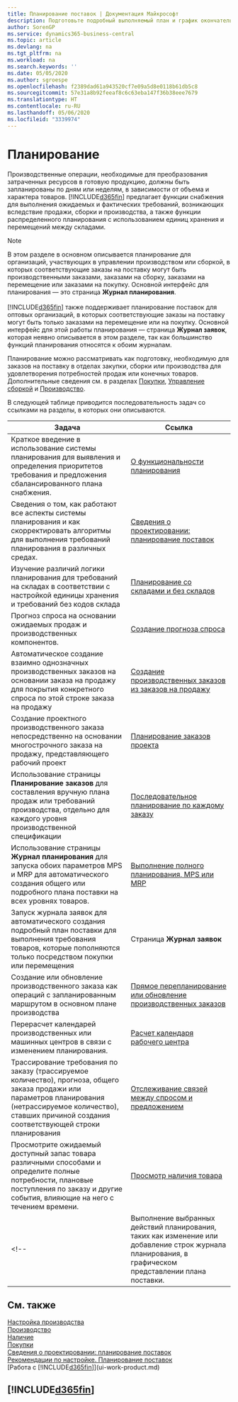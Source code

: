 ```yaml
---
title: Планирование поставок | Документация Майкрософт
description: Подготовьте подробный выполняемый план и график окончательной сборки продукции для производственного спроса и для продаж.
author: SorenGP
ms.service: dynamics365-business-central
ms.topic: article
ms.devlang: na
ms.tgt_pltfrm: na
ms.workload: na
ms.search.keywords: ''
ms.date: 05/05/2020
ms.author: sgroespe
ms.openlocfilehash: f2389dad61a943520cf7e09a5d8e0118b61db5c8
ms.sourcegitcommit: 57e31a8b92feeaf8c6c63eba147f36b38eee7679
ms.translationtype: HT
ms.contentlocale: ru-RU
ms.lasthandoff: 05/06/2020
ms.locfileid: "3339974"
---
```

# <a name="planning"></a>Планирование
Производственные операции, необходимые для преобразования затраченных ресурсов в готовую продукцию, должны быть запланированы по дням или неделям, в зависимости от объема и характера товаров. [!INCLUDE[d365fin](includes/d365fin_md.md)] предлагает функции снабжения для выполнения ожидаемых и фактических требований, возникающих вследствие продажи, сборки и производства, а также функции распределенного планирования с использованием единиц хранения и перемещений между складами.

> [!NOTE]
> В этом разделе в основном описывается планирование для организаций, участвующих в управлении производством или сборкой, в которых соответствующие заказы на поставку могут быть производственными заказами, заказами на сборку, заказами на перемещение или заказами на покупку. Основной интерфейс для планирования — это страница **Журнал планирования**.<br /><br />
> [!INCLUDE[d365fin](includes/d365fin_md.md)] также поддерживает планирование поставок для оптовых организаций, в которых соответствующие заказы на поставку могут быть только заказами на перемещение или на покупку. Основной интерфейс для этой работы планирования — страница **Журнал заявок**, которая неявно описывается в этом разделе, так как большинство функций планирования относятся к обоим журналам.

Планирование можно рассматривать как подготовку, необходимую для заказов на поставку в отделах закупки, сборки или производства для удовлетворения потребностей продаж или конечных товаров. Дополнительные сведения см. в разделах [Покупки](purchasing-manage-purchasing.md), [Управление сборкой](assembly-assemble-items.md) и [Производство](production-manage-manufacturing.md).

В следующей таблице приводится последовательность задач со ссылками на разделы, в которых они описываются.   

|**Задача**|**Ссылка**|  
|------------|-------------|  
|Краткое введение в использование системы планирования для выявления и определения приоритетов требования и предложения сбалансированного плана снабжения.|[О функциональности планирования](production-about-planning-functionality.md)|
|Сведения о том, как работают все аспекты системы планирования и как скорректировать алгоритмы для выполнения требований планирования в различных средах.|[Сведения о проектировании: планирование поставок](design-details-supply-planning.md)|
|Изучение различий логики планирования для требований на складах в соответствии с настройкой единицы хранения и требований без кодов склада|[Планирование со складами и без складов](production-planning-with-without-locations.md)|
|Прогноз спроса на основании ожидаемых продаж и производственных компонентов.|[Создание прогноза спроса](production-how-to-create-a-forecast.md)|  
|Автоматическое создание взаимно однозначных производственных заказов на основании заказа на продажу для покрытия конкретного спроса по этой строке заказа на продажу|[Создание производственных заказов из заказов на продажу](production-how-to-create-production-orders-from-sales-orders.md)|
|Создание проектного производственного заказа непосредственно на основании многострочного заказа на продажу, представляющего рабочий проект|[Планирование заказов проекта](production-how-to-plan-project-orders.md)|
|Использование страницы **Планирование заказов** для составления вручную плана продаж или требований производства, отдельно для каждого уровня производственной спецификации|[Последовательное планирование по каждому заказу](production-how-to-plan-for-new-demand.md)|
|Использование страницы **Журнал планирования** для запуска обоих параметров MPS и MRP для автоматического создания общего или подробного плана поставки на всех уровнях товаров.|[Выполнение полного планирования, MPS или MRP](production-how-to-run-mps-and-mrp.md)|
|Запуск журнала заявок для автоматического создания подробный план поставки для выполнения требования товаров, которые пополняются только посредством покупки или перемещения|Страница **Журнал заявок**|  
|Создание или обновление производственного заказа как операций с запланированным маршрутом в основном плане производства|[Прямое перепланирование или обновление производственных заказов](production-how-to-replan-refresh-production-orders.md)|
|Перерасчет календарей производственных или машинных центров в связи с изменением планирования.|[Расчет календаря рабочего центра](production-how-to-create-work-center-calendars.md#to-calculate-a-work-center-calendar)|
|Трассирование требования по заказу (трассируемое количество), прогноза, общего заказа продажи или параметров планирования (нетрассируемое количество), ставших причиной создания соответствующей строки планирования|[Отслеживание связей между спросом и предложением](production-how-track-demand-supply.md)|
|Просмотрите ожидаемый доступный запас товара различными способами и определите полные потребности, плановые поступления по заказу и другие события, влияющие на него с течением времени.|[Просмотр наличия товара](inventory-how-availability-overview.md)|  
<!--|Выполнение выбранных действий планирования, таких как изменение или добавление строк журнала планирования, в графическом представлении плана поставки.|[Изменение предложений по планированию в графическом виде](production-how-to-modify-planning-suggestions-in-a-graphical-view.md)|-->

## <a name="see-also"></a>См. также

[Настройка производства](production-configure-production-processes.md)  
[Производство](production-manage-manufacturing.md)  
[Наличие](inventory-manage-inventory.md)  
[Покупки](purchasing-manage-purchasing.md)  
[Сведения о проектировании: планирование поставок](design-details-supply-planning.md)  
[Рекомендации по настройке. Планирование поставок](setup-best-practices-supply-planning.md)  
[Работа с [!INCLUDE[d365fin](includes/d365fin_md.md)]](ui-work-product.md)

## [!INCLUDE[d365fin](includes/free_trial_md.md)]  

